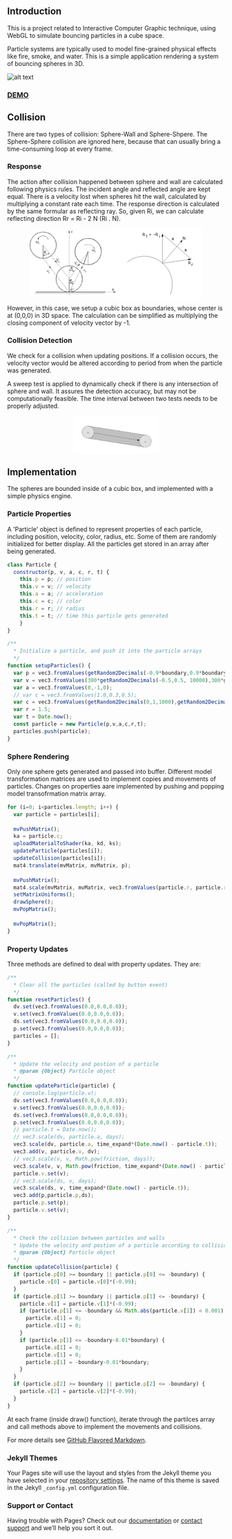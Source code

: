 ## Introduction

This is a project related to Interactive Computer Graphic technique, using WebGL to simulate bouncing particles in a cube space. 

Particle systems are typically used to model fine-grained physical effects like fire, smoke, and water. This is a simple application rendering a system of bouncing spheres in 3D.

![alt text][logo]

[logo]: images/screen_shot.gif "Screenshot of Particle-System"

### [DEMO](Spheres.html)

## Collision

There are two types of collision: Sphere-Wall and Sphere-Shpere. The Sphere-Sphere collision are ignored here, because that can usually bring a time-consuming loop at every frame. 

### Response

The action after collision happened between sphere and wall are calculated following physics rules. The incident angle and reflected angle are kept equal. There is a velocity lost when spheres hit the wall, calculated by multiplying a constant rate each time. The response direction is calculated by the same formular as reflecting ray. So, given Ri, we can calculate reflecting direction Rr = Ri - 2 N (Ri . N). 

<div style="text-align: center;"><img src="images/sphere-ball-collision.jpg" alt="Drawing" style="width: 200px;" align="middle"/><img src="images/reflection-ray.png" alt="Drawing" style="width: 200px;" align="middle"/></div>

However, in this case, we setup a cubic box as boundaries, whose center is at (0,0,0) in 3D space. The calculation can be simplified as multiplying the closing component of velocity vector by -1. 

### Collision Detection

We check for a collision when updating positions. If a collision occurs, the velocity vector would be altered according to period from when the particle was generated. 

A sweep test is applied to dynamically check if there is any intersection of sphere and wall. It assures the detection accuracy, but may not be computationally feasible. The time interval between two tests needs to be properly adjusted. 

<div style="text-align: center;"><img src="images/sweep-geometry.png" alt="Drawing" style="width: 200px;" align="middle"/></div>

## Implementation

The spheres are bounded inside of a cubic box, and implemented with a simple physics engine. 

### Particle Properties

A 'Particle' object is defined to represent properties of each particle, including position, velocity, color, radius, etc. Some of them are randomly initialized for better display. All the particles get stored in an array after being generated. 

```javascript
class Particle {
  constructor(p, v, a, c, r, t) {
    this.p = p; // position
    this.v = v; // velocity
    this.a = a; // acceleration
    this.c = c; // color
    this.r = r; // radius
    this.t = t; // time this particle gets generated
    }
}
```

```javascript
/**
  * Initialize a particle, and push it into the particle arrays
  */
function setupParticles() {
  var p = vec3.fromValues(getRandom2Decimals(-0.9*boundary,0.9*boundary,10000),getRandom2Decimals(-0.9*boundary,0.9*boundary,10000),getRandom2Decimals(-0.9*boundary,0.9*boundary,10000));
  var v = vec3.fromValues(300*getRandom2Decimals(-0.5,0.5, 10000),300*getRandom2Decimals(-0.5,1,10000),300*getRandom2Decimals(0.0,0.5,10000)); 
  var a = vec3.fromValues(0,-1,0); 
  // var c = vec3.fromValues(1.0,0.3,0.5); 
  var c = vec3.fromValues(getRandom2Decimals(0,1,1000),getRandom2Decimals(0,1,1000),getRandom2Decimals(0,1,1000)); 
  var r = 1.5; 
  var t = Date.now(); 
  const particle = new Particle(p,v,a,c,r,t); 
  particles.push(particle); 
}
```

### Sphere Rendering

Only one sphere gets generated and passed into buffer. Different model transformation matrices are used to implement copies and movements of particles. Changes on properties aare implemented by pushing and popping model transofrmation matrix array. 

```javascript
for (i=0; i<particles.length; i++) {
  var particle = particles[i]; 

  mvPushMatrix(); 
  ka = particle.c; 
  uploadMaterialToShader(ka, kd, ks); 
  updateParticle(particles[i]); 
  updateCollision(particles[i]); 
  mat4.translate(mvMatrix, mvMatrix, p); 

  mvPushMatrix(); 
  mat4.scale(mvMatrix, mvMatrix, vec3.fromValues(particle.r, particle.r, particle.r)); 
  setMatrixUniforms(); 
  drawSphere(); 
  mvPopMatrix();

  mvPopMatrix();
}
```

### Property Updates

Three methods are defined to deal with property updates. They are: 

```javascript
/**
  * Clear all the particles (called by button event)
  */
function resetParticles() {
  dv.set(vec3.fromValues(0.0,0.0,0.0)); 
  v.set(vec3.fromValues(0.0,0.0,0.0)); 
  ds.set(vec3.fromValues(0.0,0.0,0.0)); 
  p.set(vec3.fromValues(0.0,0.0,0.0)); 
  particles = []; 
}
```

```javascript
/**
  * Update the velocity and postion of a particle
  * @param {Object} Particle object
  */
function updateParticle(particle) {
  // console.log(particle.v); 
  dv.set(vec3.fromValues(0.0,0.0,0.0)); 
  v.set(vec3.fromValues(0.0,0.0,0.0)); 
  ds.set(vec3.fromValues(0.0,0.0,0.0)); 
  p.set(vec3.fromValues(0.0,0.0,0.0)); 
  // particle.t = Date.now(); 
  // vec3.scale(dv, particle.a, days); 
  vec3.scale(dv, particle.a, time_expand*(Date.now() - particle.t)); 
  vec3.add(v, particle.v, dv); 
  // vec3.scale(v, v, Math.pow(friction, days));
  vec3.scale(v, v, Math.pow(friction, time_expand*(Date.now() - particle.t)));
  particle.v.set(v); 
  // vec3.scale(ds, v, days);
  vec3.scale(ds, v, time_expand*(Date.now() - particle.t)); 
  vec3.add(p,particle.p,ds); 
  particle.p.set(p); 
  particle.v.set(v); 
}
```

```javascript
/**
  * Check the collision between particles and walls
  * Update the velocity and postion of a particle according to collision physics
  * @param {Object} Particle object
  */
function updateCollision(particle) {
  if (particle.p[0] >= boundary || particle.p[0] <= -boundary) {
    particle.v[0] = particle.v[0]*(-0.99);
  } 
  if (particle.p[1] >= boundary || particle.p[1] <= -boundary) {
    particle.v[1] = particle.v[1]*(-0.99);
    if (particle.p[1] <= -boundary && Math.abs(particle.v[1]) < 0.001) {
      particle.a[1] = 0; 
      particle.v[1] = 0; 
    }
    if (particle.p[1] <= -boundary-0.01*boundary) {
      particle.a[1] = 0; 
      particle.v[1] = 0; 
      particle.p[1] = -boundary-0.01*boundary; 
    }
  } 
  if (particle.p[2] >= boundary || particle.p[2] <= -boundary) {
    particle.v[2] = particle.v[2]*(-0.99);
  } 
}
```

At each frame (inside draw() function), iterate through the partilces array and call methods above to implement the movements and collisions. 

For more details see [GitHub Flavored Markdown](https://guides.github.com/features/mastering-markdown/).

### Jekyll Themes

Your Pages site will use the layout and styles from the Jekyll theme you have selected in your [repository settings](https://github.com/JustinLiu412/Particle-System/settings). The name of this theme is saved in the Jekyll `_config.yml` configuration file.

### Support or Contact

Having trouble with Pages? Check out our [documentation](https://help.github.com/categories/github-pages-basics/) or [contact support](https://github.com/contact) and we’ll help you sort it out.
